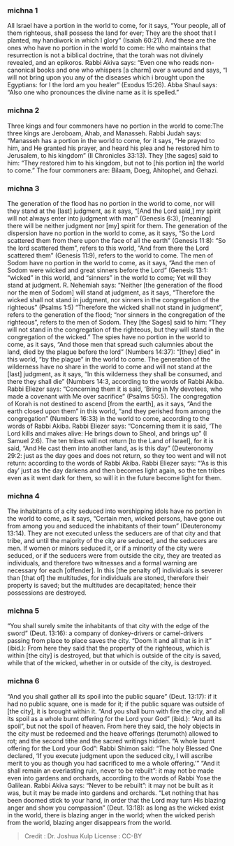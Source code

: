 
### michna 1
All Israel  have a portion in the world to come, for it says, “Your people, all of them righteous, shall possess the land for ever; They are the shoot that I planted, my handiwork in which I glory” (Isaiah 60:21). And these are the ones who have no portion in the world to come: He who maintains that resurrection is not a biblical doctrine, that the torah was not divinely revealed, and an epikoros. Rabbi Akiva says:  “Even one who reads non-canonical books and one who whispers [a charm] over a wound and says, “I will not bring upon you any of the diseases which i brought upon the Egyptians: for I the lord am you healer” (Exodus 15:26). Abba Shaul says: “Also one who pronounces the divine name as it is spelled.”

### michna 2
Three kings and four commoners have no portion in the world to come:The three kings are Jeroboam, Ahab, and Manasseh. Rabbi Judah says: “Manasseh has a portion in the world to come, for it says, “He prayed to him, and He granted his prayer, and heard his plea and he restored him to Jerusalem, to his kingdom” (II Chronicles 33:13). They [the sages] said to him:  “They restored him to his kingdom, but not to [his portion in] the world to come.” The four commoners are: Bilaam, Doeg, Ahitophel, and Gehazi.

### michna 3
The generation of the flood has no portion in the world to come, nor will they stand at the [last] judgment, as it says, “[And the Lord said,] my spirit will not always enter into judgment with man” (Genesis 6:3), [meaning] there will be neither judgment nor [my] spirit for them. The generation of the dispersion have no portion in the world to come, as it says, “So the Lord scattered them from there upon the face of all the earth” (Genesis 11:8): “So the lord scattered them”, refers to this world, “And from there the Lord scattered them” (Genesis 11:9), refers to the world to come. The men of Sodom have no portion in the world to come, as it says, “And the men of Sodom were wicked and great sinners before the Lord” (Genesis 13:1:  “wicked” in this world, and “sinners” in the world to come; Yet will they stand at judgment. R. Nehemiah says: “Neither [the generation of the flood nor the men of Sodom] will stand at judgment, as it says, “Therefore the wicked shall not stand in judgment, nor sinners in the congregation of the righteous” (Psalms 1:5) “Therefore the wicked shall not stand in judgment”, refers to the generation of the flood; “nor sinners in the congregation of the righteous”, refers to the men of Sodom. They [the Sages] said to him: “They will not stand in the congregation of the righteous, but they will stand in the congregation of the wicked.” The spies have no portion in the world to come, as it says, “And those men that spread such calumnies about the land, died by the plague before the lord” (Numbers 14:37):  “[they] died”   in this world, “by the plague”   in the world to come. The generation of the wilderness have no share in the world to come and will not stand at the [last] judgment, as it says, “In this wilderness they shall be consumed, and there they shall die” (Numbers 14:3,  according to the words of Rabbi Akiba. Rabbi Eliezer says: “Concerning them it is said, ‘Bring in My devotees, who made a covenant with Me over sacrifice” (Psalms 50:5). The congregation of Korah is not destined to ascend [from the earth], as it says, “And the earth closed upon them”  in this world, “and they perished from among the congregation” (Numbers 16:33)   in the world to come, according to the words of Rabbi Akiba. Rabbi Eliezer says: “Concerning them it is said,  ‘The Lord kills and makes alive: He brings down to Sheol, and brings up” (I Samuel 2:6). The ten tribes will not return [to the Land of Israel], for it is said, “And He cast them into another land, as is this day” (Deuteronomy 29:2: just as the day goes and does not return, so they too went and will not return: according to the words of Rabbi Akiba. Rabbi Eliezer says: “‘As is this day’   just as the day darkens and then becomes light again, so the ten tribes   even as it went dark for them, so will it in the future become light for them.

### michna 4
The inhabitants of a city seduced into worshipping idols have no portion in the world to come, as it says, “Certain men, wicked persons, have gone out from among you and seduced the inhabitants of their town” (Deuteronomy 13:14). They are not executed unless the seducers are of that city and that tribe, and until the majority of the city are seduced, and the seducers are men. If women or minors seduced it, or if a minority of the city were seduced, or if the seducers were from outside the city, they are treated as individuals, and therefore two witnesses and a formal warning are necessary for each [offender]. In this [the penalty of] individuals is severer than [that of] the multitudes, for individuals are stoned, therefore their property is saved; but the multitudes are decapitated; hence their possessions are destroyed.

### michna 5
“You shall surely smite the inhabitants of that city with the edge of the sword” (Deut. 13:16):  a company of donkey-drivers or camel-drivers passing from place to place saves the city. “Doom it and all that is in it” (ibid.):  From here they said that the property of the righteous, which is within [the city] is destroyed, but that which is outside of the city is saved, while that of the wicked, whether in or outside of the city, is destroyed.

### michna 6
“And you shall gather all its spoil into the public square” (Deut. 13:17):  if it had no public square, one is made for it; if the public square was outside of [the city], it is brought within it. “And you shall burn with fire the city, and all its spoil as a whole burnt offering for the Lord your God” (ibid.):  “And all its spoil”, but not the spoil of heaven. From here they said, the holy objects in the city must be redeemed and the heave offerings (terumoth) allowed to rot; and the second tithe and the sacred writings hidden. “A whole burnt offering for the Lord your God”:   Rabbi Shimon said:  “The holy Blessed One declared, ‘If you execute judgment upon the seduced city, I will ascribe merit to you as though you had sacrificed to me a whole offering.’” “And it shall remain an everlasting ruin, never to be rebuilt”: it may not be made even into gardens and orchards, according to the words of Rabbi Yose the Galilean. Rabbi Akiva says: “Never to be rebuilt”: it may not be built as it was, but it may be made into gardens and orchards. “Let nothing that has been doomed stick to your hand, in order that the Lord may turn His blazing anger and show you compassion” (Deut. 13:18):  as long as the wicked exist in the world, there is blazing anger in the world; when the wicked perish from the world, blazing anger disappears from the world.

>Credit : Dr. Joshua Kulp
>License : CC-BY